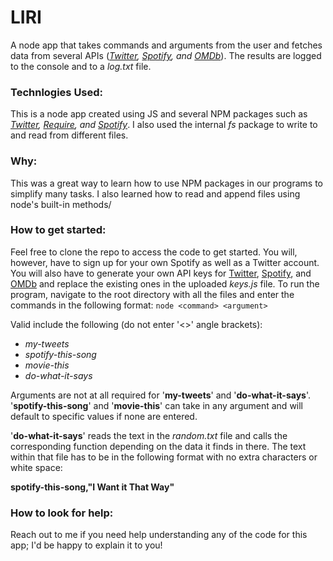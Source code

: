 # LIRI
A node app that takes commands and arguments from the user and fetches data from several APIs (*[Twitter](https://apps.twitter.com/app/new), [Spotify](https://beta.developer.spotify.com/dashboard/), and [OMDb](http://www.omdbapi.com)*). The results are logged to the console and to a *log.txt* file.

### Technlogies Used:
This is a node app created using JS and several NPM packages such as *[Twitter](https://www.npmjs.com/package/twitter), [Require](https://www.npmjs.com/package/request), and [Spotify](https://www.npmjs.com/package/node-spotify-api)*. I also used the internal *fs* package to write to and read from different files. 

### Why:
This was a great way to learn how to use NPM packages in our programs to simplify many tasks. I also learned how to read and append files using node's built-in methods/

### How to get started:
Feel free to clone the repo to access the code to get started. You will, however, have to sign up for your own Spotify as well as a Twitter account. You will also have to generate your own API keys for [Twitter](https://apps.twitter.com/app/new), [Spotify](https://beta.developer.spotify.com/dashboard/), and [OMDb](http://www.omdbapi.com) and replace the existing ones in the uploaded *keys.js* file. To run the program, navigate to the root directory with all the files and enter the commands in the following format: 
  `node <command> <argument>`
  
  Valid <commands> include the following (do not enter '<>' angle brackets):
  * _my-tweets_
  * _spotify-this-song_
  * _movie-this_
  * _do-what-it-says_
  
  Arguments are not at all required for '**my-tweets**' and '**do-what-it-says**'. '**spotify-this-song**' and '**movie-this**' can take in any argument and will default to specific values if none are entered.
  
  '**do-what-it-says**' reads the text in the *random.txt* file and calls the corresponding function depending on the data it finds in there. The text within that file has to be in the following format with no extra characters or white space:
  
  **spotify-this-song,"I Want it That Way"**

### How to look for help:
Reach out to me if you need help understanding any of the code for this app; I'd be happy to explain it to you!
